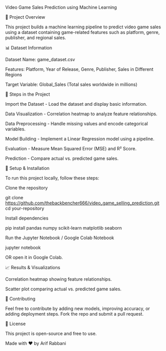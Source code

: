 Video Game Sales Prediction using Machine Learning

📌 Project Overview

This project builds a machine learning pipeline to predict video game sales using a dataset containing game-related features such as platform, genre, publisher, and regional sales.

📊 Dataset Information

Dataset Name: game_dataset.csv

Features: Platform, Year of Release, Genre, Publisher, Sales in Different Regions

Target Variable: Global_Sales (Total sales worldwide in millions)

🚀 Steps in the Project

Import the Dataset - Load the dataset and display basic information.

Data Visualization - Correlation heatmap to analyze feature relationships.

Data Preprocessing - Handle missing values and encode categorical variables.

Model Building - Implement a Linear Regression model using a pipeline.

Evaluation - Measure Mean Squared Error (MSE) and R² Score.

Prediction - Compare actual vs. predicted game sales.

🔧 Setup & Installation

To run this project locally, follow these steps:

Clone the repository

git clone https://github.com/thebackbencher666/video_game_selling_prediction.git
cd your-repository

Install dependencies

pip install pandas numpy scikit-learn matplotlib seaborn

Run the Jupyter Notebook / Google Colab Notebook

jupyter notebook

OR open it in Google Colab.

📈 Results & Visualizations

Correlation heatmap showing feature relationships.

Scatter plot comparing actual vs. predicted game sales.

🤝 Contributing

Feel free to contribute by adding new models, improving accuracy, or adding deployment steps. Fork the repo and submit a pull request.

📝 License

This project is open-source and free to use.

Made with ❤️ by Arif Rabbani
